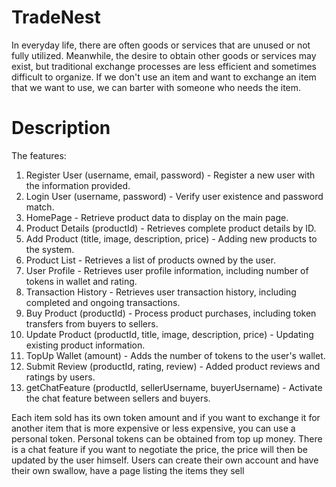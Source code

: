 # TradeNest
 
In everyday life, there are often goods or services that are unused or not fully utilized. Meanwhile, the desire to obtain other goods or services may exist, but traditional exchange processes are less efficient and sometimes difficult to organize. If we don't use an item and want to exchange an item that we want to use, we can barter with someone who needs the item.

# Description
The features:
1. Register User (username, email, password) - Register a new user with the information provided.  
2. Login User (username, password) - Verify user existence and password match.  
3. HomePage - Retrieve product data to display on the main page.   
4. Product Details (productId) - Retrieves complete product details by ID.
5. Add Product (title, image, description, price) - Adding new products to the system.   
6. Product List - Retrieves a list of products owned by the user.
7. User Profile - Retrieves user profile information, including number of tokens in wallet and rating.
8. Transaction History - Retrieves user transaction history, including completed and ongoing transactions.
9. Buy Product (productId) - Process product purchases, including token transfers from buyers to sellers.  
10. Update Product (productId, title, image, description, price) - Updating existing product information.  
11. TopUp Wallet (amount) - Adds the number of tokens to the user's wallet.   
12. Submit Review (productId, rating, review) - Added product reviews and ratings by users.     
13. getChatFeature (productId, sellerUsername, buyerUsername) - Activate the chat feature between sellers and buyers.

Each item sold has its own token amount and if you want to exchange it for another item that is more expensive or less expensive, you can use a personal token. Personal tokens can be obtained from top up money. There is a chat feature if you want to negotiate the price, the price will then be updated by the user himself.
Users can create their own account and have their own swallow, have a page listing the items they sell
